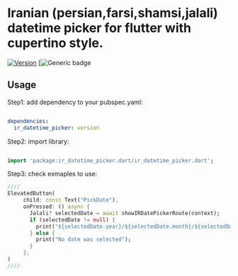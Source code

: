 # Iranian (persian,farsi,shamsi,jalali) datetime picker for flutter with cupertino style.


[![Version](https://img.shields.io/pub/v/ir_datetime_picker?color=007AFF)](https://pub.dev/packages/ir_datetime_picker)
[![Generic badge](https://img.shields.io/badge/platform-android%20%7C%20ios-brightgreen)


## Usage

Step1: add dependency to your pubspec.yaml:

```yaml

dependencies:
  ir_datetime_picker: version

```

Step2: import library:

```dart

import 'package:ir_datetime_picker.dart/ir_datetime_picker.dart';

```

Step3: check exmaples to use:

```dart
////
ElevatedButton(
     child: const Text("PickDate"),
     onPressed: () async {
       Jalali? selectedDate = await showIRDatePickerRoute(context);
       if (selectedDate != null) {
         print("${selectedDate.year}/${selectedDate.month}/${selectedDate.day}");
       } else {
         print("No date was selected");
       }
     },
)
////
```